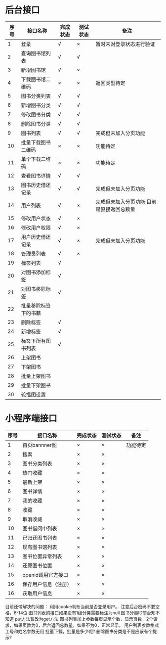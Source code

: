 # 后台接口

序号|接口名称|完成状态|测试状态|备注
-|----|-|-|-
1|登录|√|×|暂时未对登录状态进行验证
2|查询图书馆列表|√|√|
3|新增图书馆|√|×|
4|下载图书馆二维码|×|×|返回类型待定
5|图书分类列表|√|√|
6|新增图书分类|√|√|
7|修改图书分类|√|√|
8|删除图书分类|√|√|
9|图书列表|√|√|完成但未加入分页功能
10|批量下载图书二维码|×|×|功能待定
11|单个下载二维码|×|×|功能待定
12|查看图书详情|√|√|
13|图书历史借还记录|√|√|完成但未加入分页功能
14|用户列表|√|×|完成但未加入分页功能  目前是直接返回总数量
15|修改用户状态|√|×|
16|修改用户权限|√|×|
17|用户历史借还记录|√|×|完成但未加入分页功能
18|管理员列表|√|×|
19|标签列表|√|
20|对图书添加标签|√|
21|对图书移除标签|√|
22|批量移除标签下的书籍
23|删除标签|√|
24|新增标签|√|
25|标签下所有图书列表|√|
26|上架图书|
27|下架图书|
28|批量上架图书|
29|批量下架图书|
30|轮播图设置



# 小程序端接口
序号|接口名称|完成状态|测试状态|备注
-|----|-|-|-
1|首页bannner图|×|×|功能待定
2|搜索|×|×|
3|图书分类列表|×|×|
4|热门收藏|×|×|
5|最新上架|×|×|
6|图书详情|×|×|
7|我的收藏|×|×|
8|收藏|×|×|
9|取消收藏|×|×|
10|图书借阅中列表|×|×|
11|已归还图书列表|×|×|
12|现有图书馆列表|×|×|
13|图书位置异常列表|×|×|
14|还原图书位置|×|×|
15|openid调用官方接口|×|×|
16|保存用户信息（注册）|×|×|
16|获取用户信息|×|×|

目前还带解决的问题：
利用cookie判断当前是否登录用户。
注意后台密码不要空格，6-14位
图书列表的接口如果没有1级分类需要标注为null
图书分类ID前台知不知道
put方法暂改为get方法
图书列表加上参数每页显示个数，显示页数，2个请求，如果页数为0，后台返回总数量，如果不为0，正常显示， 
用户列表参数格式工号和姓名参数无用
批量下载，批量是多少呢?
删除图书分类是不是应该有个提示?